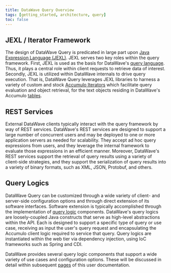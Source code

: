 ```yaml
---
title: DataWave Query Overview
tags: [getting_started, architecture, query]
toc: false
---
```


## JEXL / Iterator Framework

The design of DataWave Query is predicated in large part upon [Java Expression Language (JEXL)][jexl]. JEXL serves two
key roles within the query framework. First, JEXL is used as the basis for DataWave's [query language](syntax). Thus, it
plays a central role within client requests to retrieve data of interest. Secondly, JEXL is utilized within DataWave internals
to drive query execution. That is, DataWave Query leverages JEXL libraries to harness a variety of custom and stock
[Accumulo Iterators][acc_iterators] which facilitate query evaluation and object retrieval, for the text objects residing
in DataWave's Accumulo [tables](../getting-started/data-model).

## REST Services

External DataWave clients typically interact with the query framework by way of REST services. DataWave's REST services
are designed to support a large number of concurrent users and may be deployed to one or more application servers as needed for
scalability. They accept ad hoc query expressions from users, and they leverage the internal framework to evaluate those
expressions in an efficient manner. Moreover, DataWave's REST services support the retrieval of query results using a
variety of client-side strategies, and they support the serialization of query results into a variety of binary formats,
such as XML, JSON, Protobuf, and others.

## Query Logics

DataWave Query can be customized through a wide variety of client- and server-side configuration options
and through direct extension of its software interfaces. Software extension is typically accomplished through the implementation
of [query logic](development#query-logic-components) components. DataWave's query logics are loosely-coupled Java constructs that
serve as high-level abstractions within the API. Each is designed to support a specific type of query or use case, receiving as
input the user's query request and encapsulating the Accumulo client logic required to service that query. Query logics are
instantiated within the web tier via dependency injection, using IoC frameworks such as Spring and CDI.

DataWave provides several query logic components that support a wide variety of use cases and configuration options.
These will be discussed in detail within subsequent [pages](/pages/tags/query) of this user documentation.

[acc_iterators]: https://accumulo.apache.org/1.8/accumulo_user_manual.html#_iterators
[jexl]: http://commons.apache.org/proper/commons-jexl/